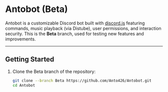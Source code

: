 # Antobot (Beta)

Antobot is a customizable Discord bot built with [discord.js](https://discord.js.org/) featuring commands, music playback (via Distube), user permissions, and interaction security. This is the **Beta** branch, used for testing new features and improvements.

---

## Getting Started

1. Clone the Beta branch of the repository:  
   ```bash
   git clone --branch Beta https://github.com/Anto426/Antobot.git
   cd Antobot